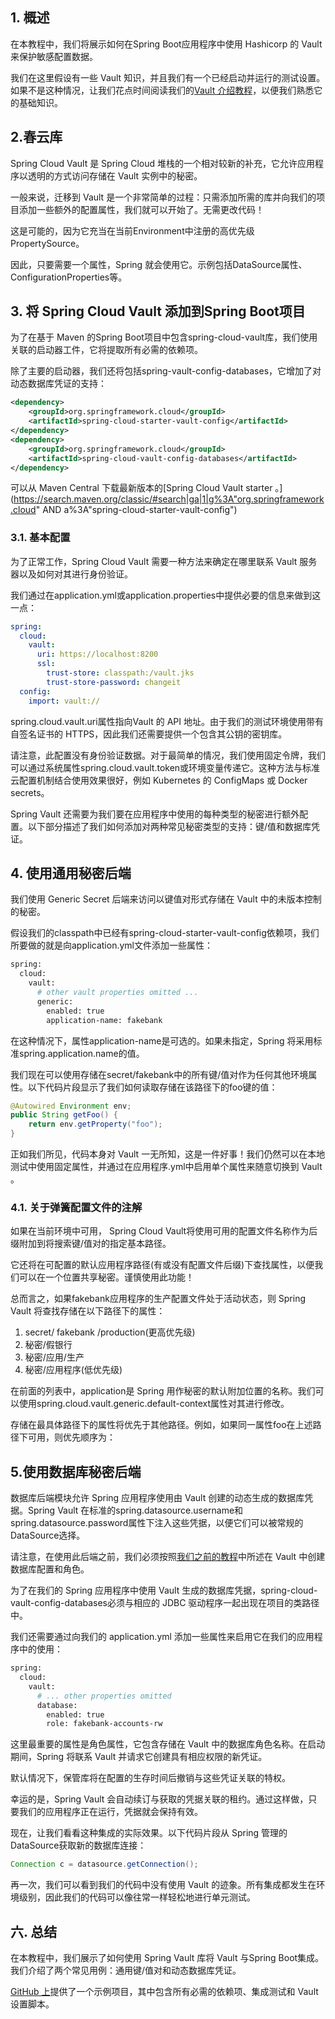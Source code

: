 ## 1. 概述

在本教程中，我们将展示如何在Spring Boot应用程序中使用 Hashicorp 的 Vault 来保护敏感配置数据。

我们在这里假设有一些 Vault 知识，并且我们有一个已经启动并运行的测试设置。如果不是这种情况，让我们花点时间阅读我们的[Vault 介绍教程](https://www.baeldung.com/vault)，以便我们熟悉它的基础知识。

## 2.春云库

Spring Cloud Vault 是 Spring Cloud 堆栈的一个相对较新的补充，它允许应用程序以透明的方式访问存储在 Vault 实例中的秘密。

一般来说，迁移到 Vault 是一个非常简单的过程：只需添加所需的库并向我们的项目添加一些额外的配置属性，我们就可以开始了。无需更改代码！

这是可能的，因为它充当在当前Environment中注册的高优先级PropertySource。

因此，只要需要一个属性，Spring 就会使用它。示例包括DataSource属性、ConfigurationProperties等。

## 3. 将 Spring Cloud Vault 添加到Spring Boot项目

为了在基于 Maven 的Spring Boot项目中包含spring-cloud-vault库，我们使用关联的启动器工件，它将提取所有必需的依赖项。

除了主要的启动器，我们还将包括spring-vault-config-databases，它增加了对动态数据库凭证的支持：

```xml
<dependency>
    <groupId>org.springframework.cloud</groupId>
    <artifactId>spring-cloud-starter-vault-config</artifactId>
</dependency>
<dependency>
    <groupId>org.springframework.cloud</groupId>
    <artifactId>spring-cloud-vault-config-databases</artifactId>
</dependency>
```

可以从 Maven Central 下载最新版本的[Spring Cloud Vault starter 。](https://search.maven.org/classic/#search|ga|1|g%3A"org.springframework.cloud" AND a%3A"spring-cloud-starter-vault-config")

### 3.1. 基本配置

为了正常工作，Spring Cloud Vault 需要一种方法来确定在哪里联系 Vault 服务器以及如何对其进行身份验证。

我们通过在application.yml或application.properties中提供必要的信息来做到这一点：

```yaml
spring:
  cloud:
    vault:
      uri: https://localhost:8200
      ssl:
        trust-store: classpath:/vault.jks
        trust-store-password: changeit
  config:
    import: vault:// 
```

spring.cloud.vault.uri属性指向Vault 的 API 地址。由于我们的测试环境使用带有自签名证书的 HTTPS，因此我们还需要提供一个包含其公钥的密钥库。

请注意，此配置没有身份验证数据。对于最简单的情况，我们使用固定令牌，我们可以通过系统属性spring.cloud.vault.token或环境变量传递它。这种方法与标准云配置机制结合使用效果很好，例如 Kubernetes 的 ConfigMaps 或 Docker secrets。

Spring Vault 还需要为我们要在应用程序中使用的每种类型的秘密进行额外配置。以下部分描述了我们如何添加对两种常见秘密类型的支持：键/值和数据库凭证。

## 4. 使用通用秘密后端

我们使用 Generic Secret 后端来访问以键值对形式存储在 Vault 中的未版本控制的秘密。

假设我们的classpath中已经有spring-cloud-starter-vault-config依赖项，我们所要做的就是向application.yml文件添加一些属性：

```bash
spring:
  cloud:
    vault:
      # other vault properties omitted ...
      generic:
        enabled: true
        application-name: fakebank

```

在这种情况下，属性application-name是可选的。如果未指定，Spring 将采用标准spring.application.name的值。

我们现在可以使用存储在secret/fakebank中的所有键/值对作为任何其他环境属性。以下代码片段显示了我们如何读取存储在该路径下的foo键的值：

```java
@Autowired Environment env;
public String getFoo() {
    return env.getProperty("foo");
}

```

正如我们所见，代码本身对 Vault 一无所知，这是一件好事！我们仍然可以在本地测试中使用固定属性，并通过在应用程序.yml中启用单个属性来随意切换到 Vault 。

### 4.1. 关于弹簧配置文件的注解

如果在当前环境中可用， Spring Cloud Vault将使用可用的配置文件名称作为后缀附加到将搜索键/值对的指定基本路径。

它还将在可配置的默认应用程序路径(有或没有配置文件后缀)下查找属性，以便我们可以在一个位置共享秘密。谨慎使用此功能！

总而言之，如果fakebank应用程序的生产配置文件处于活动状态，则 Spring Vault 将查找存储在以下路径下的属性：

1.  secret/ fakebank /production(更高优先级)
2.  秘密/假银行
3.  秘密/应用/生产
4.  秘密/应用程序(低优先级)

在前面的列表中，application是 Spring 用作秘密的默认附加位置的名称。我们可以使用spring.cloud.vault.generic.default-context属性对其进行修改。

存储在最具体路径下的属性将优先于其他路径。例如，如果同一属性foo在上述路径下可用，则优先顺序为：

## 5.使用数据库秘密后端

数据库后端模块允许 Spring 应用程序使用由 Vault 创建的动态生成的数据库凭据。Spring Vault 在标准的spring.datasource.username和spring.datasource.password属性下注入这些凭据，以便它们可以被常规的DataSource选择。

请注意，在使用此后端之前，我们必须按照[我们之前的教程](https://www.baeldung.com/vault)中所述在 Vault 中创建数据库配置和角色。

为了在我们的 Spring 应用程序中使用 Vault 生成的数据库凭据，spring-cloud-vault-config-databases必须与相应的 JDBC 驱动程序一起出现在项目的类路径中。

我们还需要通过向我们的 application.yml 添加一些属性来启用它在我们的应用程序中的使用：

```bash
spring:
  cloud:
    vault:
      # ... other properties omitted
      database:
        enabled: true
        role: fakebank-accounts-rw
```

这里最重要的属性是角色属性，它包含存储在 Vault 中的数据库角色名称。在启动期间，Spring 将联系 Vault 并请求它创建具有相应权限的新凭证。

默认情况下，保管库将在配置的生存时间后撤销与这些凭证关联的特权。

幸运的是，Spring Vault 会自动续订与获取的凭据关联的租约。通过这样做，只要我们的应用程序正在运行，凭据就会保持有效。

现在，让我们看看这种集成的实际效果。以下代码片段从 Spring 管理的DataSource获取新的数据库连接：

```java
Connection c = datasource.getConnection();

```

再一次，我们可以看到我们的代码中没有使用 Vault 的迹象。所有集成都发生在环境级别，因此我们的代码可以像往常一样轻松地进行单元测试。

## 六. 总结

在本教程中，我们展示了如何使用 Spring Vault 库将 Vault 与Spring Boot集成。我们介绍了两个常见用例：通用键/值对和动态数据库凭证。

[GitHub 上](https://github.com/eugenp/tutorials/tree/master/spring-cloud-modules/spring-cloud-vault)提供了一个示例项目，其中包含所有必需的依赖项、集成测试和 Vault 设置脚本。